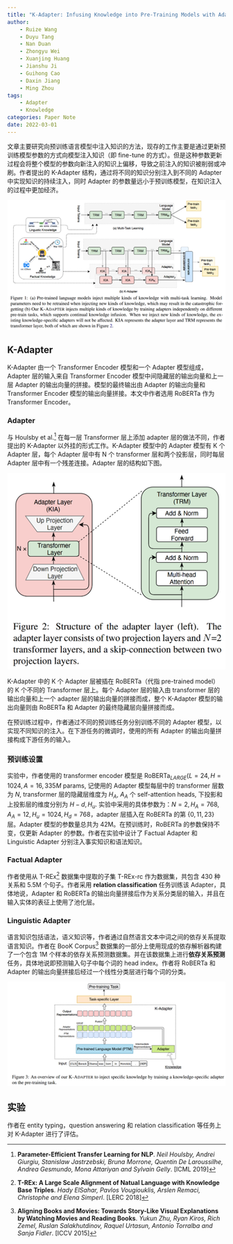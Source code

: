 ```yaml
---
title: "K-Adapter: Infusing Knowledge into Pre-Training Models with Adapters"
author:
    - Ruize Wang
    - Duyu Tang
    - Nan Duan
    - Zhongyu Wei
    - Xuanjing Huang
    - Jianshu Ji
    - Guihong Cao
    - Daxin Jiang
    - Ming Zhou
tags:
    - Adapter
    - Knowledge
categories: Paper Note
date: 2022-03-01
---
```


文章主要研究向预训练语言模型中注入知识的方法，现存的工作主要是通过更新预训练模型参数的方式向模型注入知识（即 fine-tune 的方式）。但是这种参数更新过程会将整个模型的参数向新注入的知识上偏移，导致之前注入的知识被削弱或冲刷。作者提出的 K-Adapter 结构，通过将不同的知识分别注入到不同的 Adapter 中实现知识的持续注入，同时 Adapter 的参数量远小于预训练模型，在知识注入的过程中更加经济。

![K-Adapter 和现有的基于微调的知识注入工作间的异同](K-Adapter-Infusing-Knowledge-into-Pre-Trained-Models-with-Adapters/1.png)

<!--more-->

## K-Adapter

K-Adapter 由一个 Transformer Encoder 模型和一个 Adapter 模型组成，Adapter 层的输入来自 Transformer Encoder 模型中间隐藏层的输出向量和上一层 Adapter 的输出向量的拼接。模型的最终输出由 Adapter 的输出向量和 Transformer Encoder 模型的输出向量拼接。本文中作者选用 RoBERTa 作为 Transformer Encoder。

### Adapter

与 Houlsby et al.[^Adapter] 在每一层 Transformer 层上添加 adapter 层的做法不同，作者提出的 K-Adapter 以外挂的形式工作。K-Adapter 模型中的 Adapter 模型有 K 个 Adapter 层，每个 Adapter 层中有 N 个 transformer 层和两个投影层，同时每层 Adapter 层中有一个残差连接。Adapter 层的结构如下图。

![Adapter Layer Structure](K-Adapter-Infusing-Knowledge-into-Pre-Trained-Models-with-Adapters/2.png)

K-Adapter 中的 K 个 Adapter 层被插在 RoBERTa（代指 pre-trained model） 的 K 个不同的 Transformer 层上。每个 Adapter 层的输入由 transformer 层的输出向量和上一个 adapter 层的输出向量的拼接而成，整个 K-Adapter 模型的输出向量则由 RoBERTa 和 Adapter 的最终隐藏层向量拼接而成。

在预训练过程中，作者通过不同的预训练任务分别训练不同的 Adapter 模型，以实现不同知识的注入。在下游任务的微调时，使用的所有 Adapter 的输出向量拼接构成下游任务的输入。

### 预训练设置

实验中，作者使用的 transformer encoder 模型是 $\text{RoBERTa}_{LARGE}(L=24, H=1024, A=16, 335M \text{ params}$, 记使用的 Adapter 模型每层中的 transformer 层数为 $N$, transformer 层的隐藏层维度为 $H_A$, $A_A$ 个 self-attention heads, 下投影和上投影层的维度分别为 $H-d, H_u$. 实验中采用的具体参数为：$N=2, H_A=768, A_A=12, H_u=1024, H_d=768$，adapter 层插入在 RoBERTa 的第 $\{0, 11, 23\}$ 层。Adapter 模型的参数量总共为 42M。在预训练时，RoBERTa 的参数保持不变，仅更新 Adapter 的参数。作者在实验中设计了 Factual Adapter 和 Linguistic Adapter 分别注入事实知识和语法知识。

### Factual Adapter

作者使用从 T-REx[^T-REx] 数据集中提取的子集 T-REx-rc 作为数据集，共包含 430 种关系和 5.5M 个句子。作者采用 **relation classification** 任务训练该 Adapter，具体地说，Adapter 和 RoBERTa 的输出向量拼接后作为关系分类层的输入，并且在输入实体的表征上使用了池化层。

### Linguistic Adapter

语言知识包括语法，语义知识等，作者通过自然语言文本中词之间的依存关系提取语言知识。作者在 BooK Corpus[^BookCorpus] 数据集的一部分上使用现成的依存解析器构建了一个包含 1M 个样本的依存关系预测数据集。并在该数据集上进行**依存关系预测**任务，具体地说即预测输入句子中每个词的 head index。作者将 RoBERTa 和 Adapter 的输出向量拼接后经过一个线性分类层进行每个词的分类。

![](K-Adapter-Infusing-Knowledge-into-Pre-Trained-Models-with-Adapters/3.png)

## 实验

作者在 entity typing，question answering 和 relation classification 等任务上对 K-Adapter 进行了评估。

[^Adapter]: **Parameter-Efficient Transfer Learning for NLP**. *Neil Houlsby, Andrei Giurgiu, Stanislaw Jastrzebski, Bruna Morrone, Quentin De Laroussilhe, Andrea Gesmundo, Mona Attariyan and Sylvain Gelly*. [ICML 2019]
[^T-REx]: **T-REx: A Large Scale Alignment of Natual Language with Knowledge Base Triples**. *Hady ElSahar, Pavlos Vougiouklis, Arslen Remaci, Christophe and Elena Simperl*. [LERC 2018]
[^BookCorpus]: **Aligning Books and Movies: Towards Story-Like Visual Explanations by Watching Movies and Reading Books**. *Yukun Zhu, Ryan Kiros, Rich Zemel, Ruslan Salakhutdinov, Raquel Urtasun, Antonio Torralba and Sanja Fidler*. [ICCV 2015]